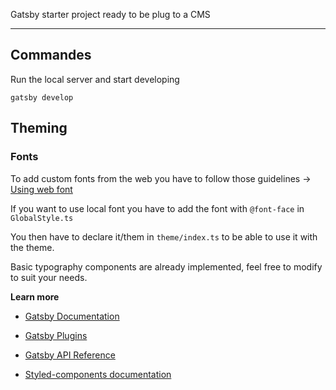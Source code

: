 Gatsby starter project ready to be plug to a CMS

---

## Commandes

Run the local server and start developing

    gatsby develop

## Theming

### Fonts

To add custom fonts from the web you have to follow those guidelines -> [Using web font](https://www.gatsbyjs.com/docs/how-to/styling/using-web-fonts/)

If you want to use local font you have to add the font with `@font-face` in `GlobalStyle.ts`

You then have to declare it/them in `theme/index.ts` to be able to use it with the theme.

Basic typography components are already implemented, feel free to modify to suit your needs.

**Learn more**

-   [Gatsby Documentation](https://www.gatsbyjs.com/docs/)

-   [Gatsby Plugins](https://www.gatsbyjs.com/plugins)

-   [Gatsby API Reference](https://www.gatsbyjs.com/docs/api-reference)

-   [Styled-components documentation](https://styled-components.com/docs)

